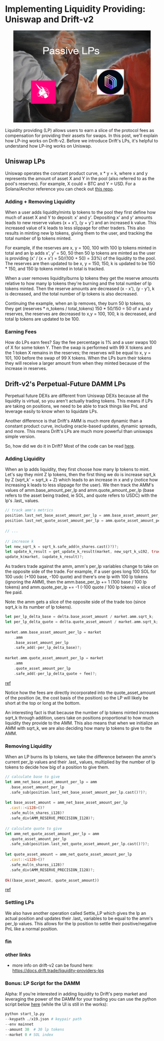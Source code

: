 
# Implementing Liquidity Providing: Uniswap and Drift-v2

<div align="center">
<img src="2022-11-21-10-40-52.png" width="450" height="300">
</div>

Liquidity providing (LP) allows users to earn a slice of the protocol fees 
as compensation for providing their assets for swaps. In 
this post, we'll explain how LP-ing works on Drift-v2. Before we introduce Drift's LPs, 
it's helpful to understand how LP-ing works on Uniswap.

## Uniswap LPs

Uniswap operates the constant product curve, x * y = k, where x and y represents the amount of asset X and Y in the pool 
(also referred to as the pool's reserves). For example, X could = BTC and Y = USD. For a Solana/Anchor reference 
you can check out [this repo](https://github.com/0xNineteen/anchor-uniswap-v2).

### Adding + Removing Liquidity 

When a user adds liquidity/mints lp tokens to the pool they first define how much of asset X and Y to deposit: x' and y'. Depositing 
x' and y' amounts leads to new reserve values (x + x'), (y + y') and an increased k value. This 
increased value of k leads to less slippage for other traders. This also 
results in minting new lp tokens, giving them to the user, and tracking the total number of lp tokens minted. 

For example, if the reserves are x, y = 100, 100 with 100 lp tokens minted in total and an lp adds x', y' = 50, 50
then 50 lp tokens are minted as the user is providing (x' / (x + x') = 50/(100 + 50) = 33%) of the liquidity to the pool. The reserves are then
updated to be x, y = 150, 150, k is updated to be 150 * 150, and 150 lp tokens minted in total is tracked. 

When a user removes liquidity/burns lp tokens they get the reserve amounts relative to how many lp tokens 
they're burning and the total number of lp tokens minted. 
Then the reserve amounts are decreased (x - x'), (y - y'), k is decreased, 
and the total number of lp tokens is also decreased.

Continuing the example, when an lp removes, they burn 50 lp tokens, so they get (reserves * n_tokens / total_tokens) 150 * 50/150 = 50 of x and y reserves, 
the reserves are decreased to x,y = 100, 100, k is decreased, and total lp tokens are updated to be 100. 

### Earning Fees

How do LPs earn fees? Say the fee percentage is 1% and a user swaps 100 of X for some token Y. Then the swap is performed with 99 X tokens
and the 1 token X remains in the reserves; the reserves will be equal to x, y = 101, 100 before the swap of 99 X tokens.
When the LPs burn their tokens they will receive a larger amount from when they minted because of the increase in reserves.

## Drift-v2's Perpetual-Future DAMM LPs 

Perpetual future DEXs are different from Uniswap DEXs because all the liquidity is virtual, so you aren't actually trading tokens. 
This means if LPs are taking on positions, we need to be able to track things like PnL and leverage easily to know when to liquidate LPs.

Another difference is that Drift's AMM is much more dynamic than a constant product curve, including oracle-based updates, dynamic spreads, and more. This means Drift's LPs
are much more powerful than uniswaps simple version.

So, how did we do it in Drift? Most of the code can be read [here](https://github.com/drift-labs/protocol-v2/blob/master/programs/drift/src/controller/lp.rs).

### Adding Liquidity 

When an lp adds liquidity, they first choose how many lp tokens to mint. Let's say they mint Z lp tokens, then the first thing we do is
increase sqrt_k by Z (sqrt_k' = sqrt_k + Z) which leads to an increase in x and y (notice how increasing k leads to less slippage for the user). 
We then track the AMM's values of amm.base_amount_per_lp and amm.quote_amount_per_lp 
(base refers to the asset being traded, ie SOL, and quote refers to USDC) with the lp's .last_ values. 

```rust 
// track amm's metrics
position.last_net_base_asset_amount_per_lp = amm.base_asset_amount_per_lp.cast()?;
position.last_net_quote_asset_amount_per_lp = amm.quote_asset_amount_per_lp.cast()?;

// ... 

// increase k 
let new_sqrt_k = sqrt_k.safe_add(n_shares.cast()?)?;
let update_k_result = get_update_k_result(market, new_sqrt_k_u192, true)?;
update_k(market, &update_k_result)?;
```

As traders trade against the amm, amm's per_lp variables change to take on the opposite side of the trade. For example, 
if a user goes long 100 SOL for 100 usdc (+100 base, -100 quote) and there's one lp with 100 lp tokens (ignoring the AMM), 
then the amm.base_per_lp += 1 (100 base / 100 lp tokens) and amm.quote_per_lp += -1 (-100 quote / 100 lp tokens) + slice of fee paid.

Note: the amm gets a slice of the opposite side of the trade too (since sqrt_k is its number of lp tokens). 

```rust 
let per_lp_delta_base = delta.base_asset_amount / market.amm.sqrt_k;
let per_lp_delta_quote = delta.quote_asset_amount / market.amm.sqrt_k;

market.amm.base_asset_amount_per_lp = market
    .amm
    .base_asset_amount_per_lp
    .safe_add(-per_lp_delta_base)?;

market.amm.quote_asset_amount_per_lp = market
    .amm
    .quote_asset_amount_per_lp
    .safe_add(-per_lp_delta_quote + fee)?;
```
[ref](https://github.com/drift-labs/protocol-v2/blob/2e44f98f6e49e1325bdc80d129037aeab2891e41/programs/drift/src/controller/position.rs#L372)

Notice how the fees are directly incorporated into the quote_asset_amount of the position (ie, the cost basis of the position) so the LP will likely be short at the top or long at the bottom.

An interesting fact is that because the number of lp tokens minted increases sqrt_k through addition, users take on positions 
proportional to how much liquidity they provide to the AMM. This also means that when we initialize an AMM with sqrt_k, we are also deciding 
how many lp tokens to give to the AMM. 

### Removing Liquidity 

When an LP burns its lp tokens, we take the difference between the amm's current per_lp values and their .last_ values, multiplied by 
the number of lp tokens to decide how big of a position to give them. 

```rust 
// calculate base to give
let amm_net_base_asset_amount_per_lp = amm
  .base_asset_amount_per_lp
  .safe_sub(position.last_net_base_asset_amount_per_lp.cast()?)?;

let base_asset_amount = amm_net_base_asset_amount_per_lp
  .cast::<i128>()?
  .safe_mul(n_shares_i128)?
  .safe_div(AMM_RESERVE_PRECISION_I128)?;

// calculate quote to give
let amm_net_quote_asset_amount_per_lp = amm
  .quote_asset_amount_per_lp
  .safe_sub(position.last_net_quote_asset_amount_per_lp.cast()?)?;

let quote_asset_amount = amm_net_quote_asset_amount_per_lp
  .cast::<i128>()?
  .safe_mul(n_shares_i128)?
  .safe_div(AMM_RESERVE_PRECISION_I128)?;

Ok((base_asset_amount, quote_asset_amount))
```
[ref](https://github.com/drift-labs/protocol-v2/blob/2e44f98f6e49e1325bdc80d129037aeab2891e41/programs/drift/src/math/lp.rs#L23)

### Settling LPs

We also have another operation called Settle_LP which gives the lp an actual position and updates their .last_ variables to be equal to 
the amm's per_lp values. This allows for the lp position to settle their positive/negative PnL like a normal position.

### fin


### other links
- more info on drift-v2 can be found here: https://docs.drift.trade/liquidity-providers-lps

### Bonus: LP Script for the DAMM

Alpha: If you're interested in adding liquidity to Drift's perp market and leveraging the power of the DAMM for your trading you can use
the python script below [here](https://github.com/drift-labs/driftpy/blob/master/examples/start_lp.py) (while the UI is still in the works):

```python 
python start_lp.py 
--keypath ./x19.json # keypair path
--env mainnet 
--amount 30  # 30 lp tokens
--market 0 # SOL index
```

<!-- 
- perps dex style 
  - perps are different because all liquidity is virtual 
    - if lps are taking on positions we need to be able to track things like pnl and leverage easily to know when to liquidate lps
  - how we do it in drift v2 ... 
  - when lps mints lp tokens, they increase the amount of liquidity in the market by increasing sqrt_k
    - if they mint 100 lp tokens, amm's sqrt_k is now + 100 
    - larger sqrt_k values mean less slippage for traders 
  - next we track the current values of amm.baa_per_lp and amm.qaa_per_lp in the .last_ variables of the perp position
    - as traders trade, the amm's variables for these will change, taking on the opposite side of the trade
    - notes these values are 'per-lp-token': 
      - in the case when a user goes long 100 SOL for 100 usdc (+100baa, -100qaa):
        - theres one lp with 100 lp tokens and then the lp variables will change to (-1 baa, +1 qaa + lp's slice of fee)
      - ie, 
        - ** code here ** 
        - note: the amm gets some of the oppposite side too (sqrt_k is its number of lp tokens)
    - when an lp burns their lp tokens we take the difference between their .last_ variables and the .amm's variables and scale it by the number of tokens 
      - ie, 
        - base_amount = (lp.last_baa - amm.baa_per_lp) * n_tokens
        - quote_amount = (lp.last_qaa - amm.qaa_per_lp) * n_tokens
  - becuase of how pnl works when an lp is settled their position is taken on and their negative/positive pnl can then be settled like a normal position 
    - why we need 'settled' pnl is for another blog post but you can read about it at (drift website on pnl)

- uniswap was first for liquidity providing (lp-ing)
  - x * y = k where x and y are the asset reserves for asset x and asset y (eg, asset x = BTC, asset y = USDC)
- when a user adds lp: 
  - get amount of lp tokens relative to input amount and the current reserve amount 
  - increase both reserves and k and increase total amount minted 
- when a user removes lp: 
  - get reserve amount relative to burn amount and total minted 
  - decrease reserve amount and total amount minted
- eg. 
  - reserves = 100, 100 with 100 lp tokens already minted
    - lp adds
        - user adds 50, 50 (50% of liquidity added -- 50 lp tokens minted)
        - reserves' = 150, 150 with 150 lp tokens removed 
    - lp removes 
      - user burns 50 lp tokens (150 * 50 / 150) = 50 
      - give back 50 of reserves, decrease total minted lp tokens by 50  
- how do the lps earn fees 
  - on user swap 100 A -> amount of token B 
    - if fee is 1% 
    - perform swap with 99% of input amount and put the extra input amount back into the pool 
        - ie, increase A reserves to 101, 100 and perform swap with 99 A
    - assuming someone swaps back to the normal reserves (trades 100 B after A trade)
        - new reserves will be 101, 101
        - when lps burn they will recieve a larger slice of A and B  -->
